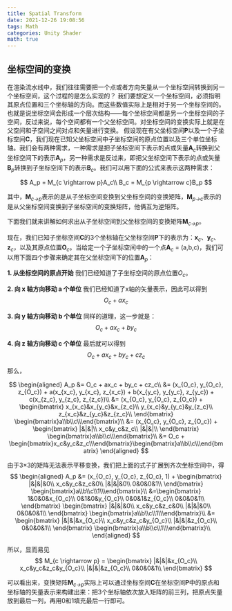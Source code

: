 ```yaml
---
title: Spatial Transform
date: 2021-12-26 19:08:56
tags: Math
categories: Unity Shader
math: true
---
```


## 坐标空间的变换 ##
在渲染流水线中，我们往往需要把一个点或者方向矢量从一个坐标空间转换到另一个坐标空间，这个过程的是怎么实现的？
我们要想定义一个坐标空间，必须指明其原点位置和三个坐标轴的方向。而这些数值实际上是相对于另一个坐标空间的。也就是说坐标空间会形成一个层次结构——每个坐标空间都是另一个坐标空间的子空间，反过来说，每个空间都有一个父坐标空间。对坐标空间的变换实际上就是在父空间和子空间之间对点和矢量进行变换。
假设现在有父坐标空间**P**以及一个子坐标空间**C**，我们现在已知父坐标空间中子坐标空间的原点位置以及三个单位坐标轴。我们会有两种需求，一种需求是把子坐标空间下表示的点或矢量**A**<sub><i>c</i></sub>转换到父坐标空间下的表示**A**<sub><i>p</i></sub>，另一种需求是反过来，即把父坐标空间下表示的点或矢量**B**<sub><i>p</i></sub>转换到子坐标空间下的表示**B**<sub><i>c</i></sub>。我们可以用下面的公式来表示这两种需求：

$$
A_p = M_{c \rightarrow p}A_c\\
B_c = M_{p \rightarrow c}B_p
$$

其中，<b>M</b><sub><i>c->p</i></sub>表示的是从子坐标空间变换到父坐标空间的变换矩阵，<b>M</b><sub><i>p->c</i></sub>表示的是从父坐标空间变换到子坐标空间的变换矩阵，他俩互为逆矩阵。

下面我们就来讲解如何求出从子坐标空间到父坐标空间的变换矩阵<b>M</b><sub><i>c->p</i></sub>。

现在，我们已知子坐标空间**C**的3个坐标轴在父坐标空间**P**下的表示为：<b>x</b><sub><i>c</i></sub>、<b>y</b><sub><i>c</i></sub>、<b>z</b><sub><i>c</i></sub>，以及其原点位置<b>O</b><sub><i>c</i></sub>。当给定一个子坐标空间中的一个点<b>A</b><sub><i>c</i></sub> = (a,b,c)，我们可以用下面四个步骤来确定其在父坐标空间下的位置<b>A</b><sub><i>p</i></sub>：

**1. 从坐标空间的原点开始**
我们已经知道了子坐标空间的原点位置$O_c$。

**2. 向 x 轴方向移动 a 个单位**
我们已经知道了x轴的矢量表示，因此可以得到
$$
O_c + ax_c
$$

**3. 向 y 轴方向移动 b 个单位**
同样的道理，这一步就是：
$$
O_c + ax_c + by_c
$$

**4. 向 z 轴方向移动 c 个单位**
最后就可以得到
$$
O_c + ax_c + by_c + cz_c
$$

那么，

$$
\begin{aligned}
A_p 
&= O_c + ax_c + by_c + cz_c\\
&= (x_{O_c}, y_{O_c}, z_{O_c}) + a(x_{x_c}, y_{x_c}, z_{x_c}) + b(x_{y_c}, y_{y_c}, z_{y_c}) + c(x_{z_c}, y_{z_c}, z_{z_c})\\
&= (x_{O_c}, y_{O_c}, z_{O_c}) + 
\begin{bmatrix}
x_{x_c}&x_{y_c}&x_{z_c}\\ 
y_{x_c}&y_{y_c}&y_{z_c}\\ 
z_{x_c}&z_{y_c}&z_{z_c}\\
\end{bmatrix}
\begin{bmatrix}a\\b\\c\\\end{bmatrix}\\
&= (x_{O_c}, y_{O_c}, z_{O_c}) + 
\begin{bmatrix}
|&|&|\\ 
x_c&y_c&z_c\\ 
|&|&|\\
\end{bmatrix}
\begin{bmatrix}a\\b\\c\\\end{bmatrix}\\
&= O_c + \begin{bmatrix}x_c&y_c&z_c\\\end{bmatrix}\begin{bmatrix}a\\b\\c\\\end{bmatrix}
\end{aligned}
$$

由于3$\times$3的矩阵无法表示平移变换，我们把上面的式子扩展到齐次坐标空间中，得
$$
\begin{aligned}
A_p
&= (x_{O_c}, y_{O_c}, z_{O_c}, 1) + 
\begin{bmatrix}
|&|&|&0\\ 
x_c&y_c&z_c&0\\ 
|&|&|&0\\
0&0&0&1\\
\end{bmatrix}
\begin{bmatrix}a\\b\\c\\1\\\end{bmatrix}\\
&=\begin{bmatrix}
1&0&0&x_{O_c}\\ 
0&1&0&y_{O_c}\\ 
0&0&1&z_{O_c}\\
0&0&0&1\\
\end{bmatrix}
\begin{bmatrix}
|&|&|&0\\ 
x_c&y_c&z_c&0\\ 
|&|&|&0\\
0&0&0&1\\
\end{bmatrix}
\begin{bmatrix}a\\b\\c\\1\\\end{bmatrix}\\
&= \begin{bmatrix}
|&|&|&x_{O_c}\\ 
x_c&y_c&z_c&y_{O_c}\\ 
|&|&|&z_{O_c}\\
0&0&0&1\\
\end{bmatrix}
\begin{bmatrix}a\\b\\c\\1\\\end{bmatrix}\\
\end{aligned}
$$

所以，显而易见
$$
M_{c \rightarrow p} = 
\begin{bmatrix}
|&|&|&x_{O_c}\\ 
x_c&y_c&z_c&y_{O_c}\\ 
|&|&|&z_{O_c}\\
0&0&0&1\\
\end{bmatrix}
$$

可以看出来，变换矩阵<b>M</b><sub><i>c->p</i></sub>实际上可以通过坐标空间**C**在坐标空间**P**中的原点和坐标轴的矢量表示来构建出来：把3个坐标轴依次放入矩阵的前三列，把原点矢量放到最后一列，再用0和1填充最后一行即可。



